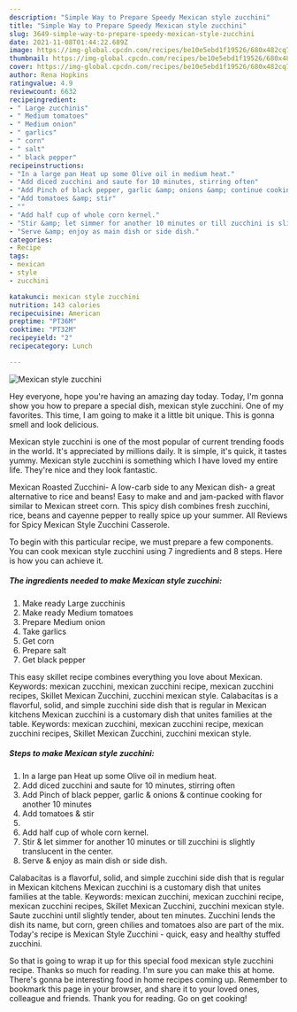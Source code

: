 ```yaml
---
description: "Simple Way to Prepare Speedy Mexican style zucchini"
title: "Simple Way to Prepare Speedy Mexican style zucchini"
slug: 3649-simple-way-to-prepare-speedy-mexican-style-zucchini
date: 2021-11-08T01:44:22.689Z
image: https://img-global.cpcdn.com/recipes/be10e5ebd1f19526/680x482cq70/mexican-style-zucchini-recipe-main-photo.jpg
thumbnail: https://img-global.cpcdn.com/recipes/be10e5ebd1f19526/680x482cq70/mexican-style-zucchini-recipe-main-photo.jpg
cover: https://img-global.cpcdn.com/recipes/be10e5ebd1f19526/680x482cq70/mexican-style-zucchini-recipe-main-photo.jpg
author: Rena Hopkins
ratingvalue: 4.9
reviewcount: 6632
recipeingredient:
- " Large zucchinis"
- " Medium tomatoes"
- " Medium onion"
- " garlics"
- " corn"
- " salt"
- " black pepper"
recipeinstructions:
- "In a large pan Heat up some Olive oil in medium heat."
- "Add diced zucchini and saute for 10 minutes, stirring often"
- "Add Pinch of black pepper, garlic &amp; onions &amp; continue cooking for another 10 minutes"
- "Add tomatoes &amp; stir"
- ""
- "Add half cup of whole corn kernel."
- "Stir &amp; let simmer for another 10 minutes or till zucchini is slightly translucent in the center."
- "Serve &amp; enjoy as main dish or side dish."
categories:
- Recipe
tags:
- mexican
- style
- zucchini

katakunci: mexican style zucchini 
nutrition: 143 calories
recipecuisine: American
preptime: "PT36M"
cooktime: "PT32M"
recipeyield: "2"
recipecategory: Lunch

---
```



![Mexican style zucchini](https://img-global.cpcdn.com/recipes/be10e5ebd1f19526/680x482cq70/mexican-style-zucchini-recipe-main-photo.jpg)

Hey everyone, hope you're having an amazing day today. Today, I'm gonna show you how to prepare a special dish, mexican style zucchini. One of my favorites. This time, I am going to make it a little bit unique. This is gonna smell and look delicious.

Mexican style zucchini is one of the most popular of current trending foods in the world. It's appreciated by millions daily. It is simple, it's quick, it tastes yummy. Mexican style zucchini is something which I have loved my entire life. They're nice and they look fantastic.

Mexican Roasted Zucchini- A low-carb side to any Mexican dish- a great alternative to rice and beans! Easy to make and and jam-packed with flavor similar to Mexican street corn. This spicy dish combines fresh zucchini, rice, beans and cayenne pepper to really spice up your summer. All Reviews for Spicy Mexican Style Zucchini Casserole.


To begin with this particular recipe, we must prepare a few components. You can cook mexican style zucchini using 7 ingredients and 8 steps. Here is how you can achieve it.

<!--inarticleads1-->

##### The ingredients needed to make Mexican style zucchini:

1. Make ready  Large zucchinis
1. Make ready  Medium tomatoes
1. Prepare  Medium onion
1. Take  garlics
1. Get  corn
1. Prepare  salt
1. Get  black pepper


This easy skillet recipe combines everything you love about Mexican. Keywords: mexican zucchini, mexican zucchini recipe, mexican zucchini recipes, Skillet Mexican Zucchini, zucchini mexican style. Calabacitas is a flavorful, solid, and simple zucchini side dish that is regular in Mexican kitchens Mexican zucchini is a customary dish that unites families at the table. Keywords: mexican zucchini, mexican zucchini recipe, mexican zucchini recipes, Skillet Mexican Zucchini, zucchini mexican style. 

<!--inarticleads2-->

##### Steps to make Mexican style zucchini:

1. In a large pan Heat up some Olive oil in medium heat.
1. Add diced zucchini and saute for 10 minutes, stirring often
1. Add Pinch of black pepper, garlic &amp; onions &amp; continue cooking for another 10 minutes
1. Add tomatoes &amp; stir
1. 
1. Add half cup of whole corn kernel.
1. Stir &amp; let simmer for another 10 minutes or till zucchini is slightly translucent in the center.
1. Serve &amp; enjoy as main dish or side dish.


Calabacitas is a flavorful, solid, and simple zucchini side dish that is regular in Mexican kitchens Mexican zucchini is a customary dish that unites families at the table. Keywords: mexican zucchini, mexican zucchini recipe, mexican zucchini recipes, Skillet Mexican Zucchini, zucchini mexican style. Saute zucchini until slightly tender, about ten minutes. Zucchini lends the dish its name, but corn, green chilies and tomatoes also are part of the mix. Today&#39;s recipe is Mexican Style Zucchini - quick, easy and healthy stuffed zucchini. 

So that is going to wrap it up for this special food mexican style zucchini recipe. Thanks so much for reading. I'm sure you can make this at home. There's gonna be interesting food in home recipes coming up. Remember to bookmark this page in your browser, and share it to your loved ones, colleague and friends. Thank you for reading. Go on get cooking!
